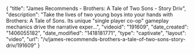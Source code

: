 {
    "title": "James Recommends - Brothers: A Tale of Two Sons - Story Driv",
    "description": "Take the lives of two young boys into your hands with Brothers: A Tale of Sons. Its unique \"single player co-op\" gameplay mechanics drive the narrative exper...",
    "videoid": "191609",
    "date_created": "1406055182",
    "date_modified": "1418181771",
    "type": "captivate",
    "layout": "video",
    "url": "\/v\/james-recommends-brothers-a-tale-of-two-sons-story-driv\/191609"
}
